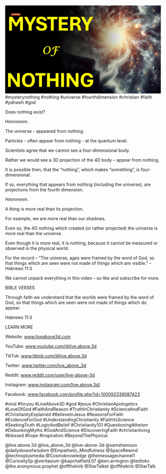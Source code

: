 ![Video cover image](./cover.jpg "cover photo")
#mysterynothing #nothing #universe #fourthdimension #christian #faith #yahweh #god

Does nothing exist?

Hmmmmm.

The universe - appeared from nothing.

Particles - often appear from nothing - at the quantum level.

Scientists agree that we cannot see a four-dimensional body.

Rather we would see a 3D projection of the 4D body – appear from nothing.

It is possible then, that the “nothing”, which makes “something”, is four-dimensional.

If so, everything that appears from nothing (including the universe), are projections from the fourth dimension.

Hmmmmm.

A thing is more real than its projection.

For example, we are more real than our shadows.

Even so, the 4D nothing which created (or rather projected) the universe is more real than the universe.

Even though it is more real, it is nothing, because it cannot be measured or observed in the physical world.

For the record – “The universe, ages were framed by the word of God, so that things which are seen were not made of things which are visible.” – Hebrews 11:3

We cannot unpack everything in this video – so like and subscribe for more.


BIBLE VERSES

Through faith we understand that the worlds were framed by the word of God, so that things which are seen were not made of things which do appear.

Hebrews 11:3


LEARN MORE

Website: www.liveabove3d.com

YouTube: www.youtube.com/@live.above.3d

TikTok: www.tiktok.com/@live.above.3d

Twitter: www.twitter.com/live_above_3d

Reddit: www.reddit.com/user/live-above-3d

Instagram: www.instagram.com/live.above.3d/

Facebook: www.facebook.com/profile.php?id=100092339087423

#viral #foryou #LiveAbove3D #god #jesus #ChristianApologetics #LoveOfGod #FaithAndReason #TruthInChristianity #ScienceAndFaith #ChristianityExplained #BelieveInJesus #ReasonsForFaith #EvidenceForGod #UnderstandingChristianity #FaithVsScience #SeekingTruth #LogicAndBelief #Christianity101 #QuestioningAtheism #DebunkingMyths #GodAndScience #DiscoveringFaith #christianliving #blessed #hope #inspiration #BeyondThePhysical

@live.above.3d @live_above_3d @live-above-3d @samshamoun @dailydoseofwisdom @Empathetic_Mindfulness @SpaceRewind @technoplusmedia @Cosmoknowledge @themessagechannel1 @CuriositySp @veritasium @kapchatfield.07 @ken.arrington @tedtoks @the.anonymous.prophet @offthekirb @StarTalket @offthekirb @StarTalk